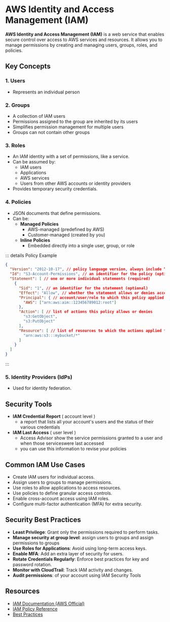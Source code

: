 # AWS Identity and Access Management (IAM)

**AWS Identity and Access Management (IAM)** is a web service that enables secure control over access to AWS services and resources. It allows you to manage permissions by creating and managing users, groups, roles, and policies.

## Key Concepts

### 1. Users
- Represents an individual person

### 2. Groups
- A collection of IAM users
- Permissions assigned to the group are inherited by its users
- Simplifies permission management for multiple users
- Groups can not contain other groups

### 3. Roles
- An IAM identity with a set of permissions, like a service.
- Can be assumed by:
  - IAM users
  - Applications
  - AWS services
  - Users from other AWS accounts or identity providers
- Provides temporary security credentials.

### 4. Policies
- JSON documents that define permissions.
- Can be:
  - **Managed Policies**
    - AWS-managed (predefined by AWS)
    - Customer-managed (created by you)
  - **Inline Policies**
    - Embedded directly into a single user, group, or role

::: details Policy Example
```json
{
  "Version": "2012-10-17", // policy language version, always include “2012-10-17”
  "Id": "S3-Account-Permissions", // an identifier for the policy (optional)
  "Statement": [ // one or more individual statements (required)
    { 
      "Sid": "1", // an identifier for the statement (optional)
      "Effect": "Allow", // whether the statement allows or denies access (Allow, Deny)
      "Principal": { // account/user/role to which this policy applied to
        "AWS": ["arn:aws:aim::123456789012:root"]
      },
      "Action": [ // list of actions this policy allows or denies
        "s3:GetObject",
        "s3:PutObject"
      ],
      "Resource": [ // list of resources to which the actions applied to
        "arn:aws:s3:::mybucket/*"
      ]
    }
  ]
}
```
:::

### 5. Identity Providers (IdPs)

- Used for identity federation.

## Security Tools

- **IAM Credential Report** ( account level )
  - a report that lists all your account's users and the status of their various credentials
- **IAM Last Access** ( user level )
  - Access Advisor show the service permissions granted to a user and when those serviceswere last accessed
  - you can use this information to revise your policies

## Common IAM Use Cases

- Create IAM users for individual access.
- Assign users to groups to manage permissions.
- Use roles to allow applications to access resources.
- Use policies to define granular access controls.
- Enable cross-account access using IAM roles.
- Configure multi-factor authentication (MFA) for extra security.

## Security Best Practices

- **Least Privilege**: Grant only the permissions required to perform tasks.
- **Manage security at group level**: assign users to groups and assign permissions to groups
- **Use Roles for Applications**: Avoid using long-term access keys.
- **Enable MFA**: Add an extra layer of security for users.
- **Rotate Credentials Regularly**: Enforce best practices for key and password rotation.
- **Monitor with CloudTrail**: Track IAM activity and changes.
- **Audit permissions**: of your account using IAM Security Tools


## Resources

- [IAM Documentation (AWS Official)](https://docs.aws.amazon.com/IAM/latest/UserGuide/)
- [IAM Policy Reference](https://docs.aws.amazon.com/IAM/latest/UserGuide/reference_policies.html)
- [Best Practices](https://docs.aws.amazon.com/IAM/latest/UserGuide/best-practices.html)

